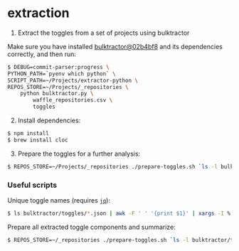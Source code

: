 # extraction

1. Extract the toggles from a set of projects using bulktractor

Make sure you have installed [bulktractor@02b4bf8](https://github.com/elhoyos/bulktractor/tree/02b4bf8c48cf4193da09c23f06e52a2a01b868b0) and its dependencies correctly, and then run:

```bash
$ DEBUG=commit-parser:progress \
PYTHON_PATH=`pyenv which python` \
SCRIPT_PATH=~/Projects/extractor-python \
REPOS_STORE=~/Projects/_repositories \
    python bulktractor.py \
        waffle_repositories.csv \
        toggles
```


2. Install dependencies:

```bash
$ npm install
$ brew install cloc
```

3. Prepare the toggles for a further analysis:

```bash
$ REPOS_STORE=~/Projects/_repositories ./prepare-toggles.sh `ls -l bulktractor/toggles/ | awk '{if ($9 && $9 != "README.md") printf ("%9s ", $9) }' | sed 's/\.json//g'`
```

### Useful scripts

Unique toggle names (requires [`jq`](https://stedolan.github.io/jq/)):

```bash
$ ls bulktractor/toggles/*.json | awk -F ' ' '{print $1}' | xargs -I % jq --raw-output '.Router | to_entries | map(.value) | flatten | map(select(.operation == "ADDED")) | .[] | .toggle.id | sub("-[0-9a-f]+$"; "") | gsub("\\x27"; "") | sub(".+\\."; "") | ascii_downcase' % | sort > toggle_names.txt
```

Prepare all extracted toggle components and summarize:

```bash
$ REPOS_STORE=~/_repositories ./prepare-toggles.sh `ls -l bulktractor/toggles/ | awk '{if ($9) printf ("%9s ", $9) }' | sed 's/\.json//g'`
```

